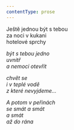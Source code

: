 ```yaml
---
contentType: prose
---
```


<section>

Ještě jednou být s tebou  
za noci v kukani  
hotelové sprchy

_být s tebou jedno  
uvnitř  
a nemoci otevřít_

</section>

<section>

_chvět se  
i v teplé vodě  
z které nevyjdeme…_

</section>

<section>

_A potom v peřinách  
se smát a smát  
a smát  
až do rána_

</section>
